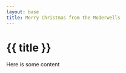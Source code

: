 ```yaml
---
layout: base
title: Merry Christmas from the Moderwells
---
```


# {{ title }}

Here is some content